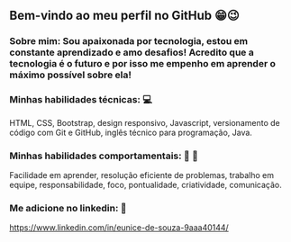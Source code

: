 ## Bem-vindo ao meu perfil no GitHub 😁😉


### Sobre mim: Sou apaixonada por tecnologia, estou em constante aprendizado e amo desafios! Acredito que a tecnologia é o futuro e por isso me empenho em aprender o máximo possível sobre ela!

### Minhas habilidades técnicas: 💻 
HTML, CSS, Bootstrap, design responsivo, Javascript, versionamento de código com Git e GitHub, inglês técnico para programação, Java.

### Minhas habilidades comportamentais: 💪 👊
Facilidade em aprender, resolução eficiente de problemas, trabalho em equipe, responsabilidade, foco, pontualidade, criatividade, comunicação.

### Me adicione no linkedin: 🙋 
https://www.linkedin.com/in/eunice-de-souza-9aaa40144/
